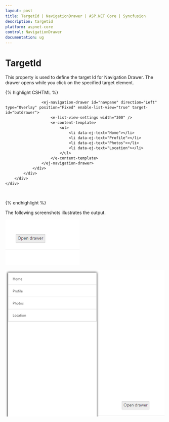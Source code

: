 ```yaml
---
layout: post
title: TargetId | NavigationDrawer | ASP.NET Core | Syncfusion
description: targetid
platform: aspnet-core
control: NavigationDrawer
documentation: ug
---
```


# TargetId

This property is used to define the target Id for Navigation Drawer. The drawer opens while you click on the specified target element.



{% highlight CSHTML %}



<div class="row">
    <div class="cols-sample-area" style="padding: 0px; position: relative; margin: 0px; min-height: 451px;">
        <div>
            <div>
                <div id="container">
             
                    <ej-navigation-drawer id="navpane" direction="Left" type="Overlay" position="Fixed" enable-list-view="true" target-id="butdrawer">
                        <e-list-view-settings width="300" />
                        <e-content-template>
                            <ul>
                                <li data-ej-text="Home"></li>
                                <li data-ej-text="Profile"></li>
                                <li data-ej-text="Photos"></li>
                                <li data-ej-text="Location"></li>
                            </ul>
                        </e-content-template>
                    </ej-navigation-drawer>
                </div>
            </div>
        </div>
    </div>
</div>
<ej-button id="butdrawer" text="Open drawer" />
<style>
    #butdrawer{
        margin-top:20px;
        margin-left:200px;
 
    }
</style>


{% endhighlight %}



The following screenshots illustrates the output.

![](TargetId_images/TargetId_img1.png)





![](TargetId_images/TargetId_img2.png)




